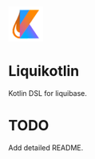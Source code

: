 <img src="https://github.com/darkMechanicum/liquikotlin/blob/master/logo.png" alt="Liquikotlin" width="70" />

# Liquikotlin 
Kotlin DSL for liquibase.

# TODO
Add detailed README.
